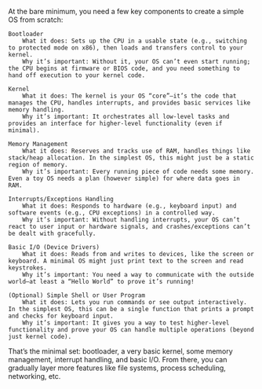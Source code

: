 At the bare minimum, you need a few key components to create a simple OS from scratch:

    Bootloader
        What it does: Sets up the CPU in a usable state (e.g., switching to protected mode on x86), then loads and transfers control to your kernel.
        Why it’s important: Without it, your OS can’t even start running; the CPU begins at firmware or BIOS code, and you need something to hand off execution to your kernel code.

    Kernel
        What it does: The kernel is your OS “core”—it’s the code that manages the CPU, handles interrupts, and provides basic services like memory handling.
        Why it’s important: It orchestrates all low-level tasks and provides an interface for higher-level functionality (even if minimal).

    Memory Management
        What it does: Reserves and tracks use of RAM, handles things like stack/heap allocation. In the simplest OS, this might just be a static region of memory.
        Why it’s important: Every running piece of code needs some memory. Even a toy OS needs a plan (however simple) for where data goes in RAM.

    Interrupts/Exceptions Handling
        What it does: Responds to hardware (e.g., keyboard input) and software events (e.g., CPU exceptions) in a controlled way.
        Why it’s important: Without handling interrupts, your OS can’t react to user input or hardware signals, and crashes/exceptions can’t be dealt with gracefully.

    Basic I/O (Device Drivers)
        What it does: Reads from and writes to devices, like the screen or keyboard. A minimal OS might just print text to the screen and read keystrokes.
        Why it’s important: You need a way to communicate with the outside world—at least a “Hello World” to prove it’s running!

    (Optional) Simple Shell or User Program
        What it does: Lets you run commands or see output interactively. In the simplest OS, this can be a single function that prints a prompt and checks for keyboard input.
        Why it’s important: It gives you a way to test higher-level functionality and prove your OS can handle multiple operations (beyond just kernel code).

That’s the minimal set: bootloader, a very basic kernel, some memory management, interrupt handling, and basic I/O. From there, you can gradually layer more features like file systems, process scheduling, networking, etc.

